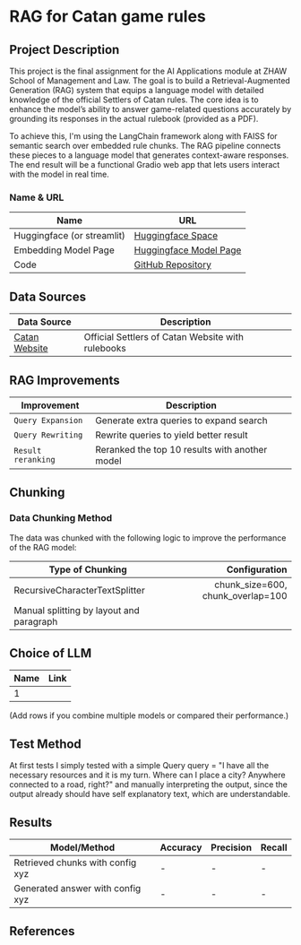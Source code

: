 # RAG for Catan game rules

## Project Description

This project is the final assignment for the AI Applications module at ZHAW School of Management and Law. The goal is to build a Retrieval-Augmented Generation (RAG) system that equips a language model with detailed knowledge of the official Settlers of Catan rules. The core idea is to enhance the model’s ability to answer game-related questions accurately by grounding its responses in the actual rulebook (provided as a PDF).

To achieve this, I'm using the LangChain framework along with FAISS for semantic search over embedded rule chunks. The RAG pipeline connects these pieces to a language model that generates context-aware responses. The end result will be a functional Gradio web app that lets users interact with the model in real time.

### Name & URL

| Name          | URL |
|---------------|-----|
| Huggingface (or streamlit)   | [Huggingface Space]() |
| Embedding Model Page    | [Huggingface Model Page](https://huggingface.co/sentence-transformers/all-MiniLM-L6-v2) |
| Code          | [GitHub Repository](https://github.com/Crebos/rag-catan) |

## Data Sources

| Data Source | Description |
|-------------|-------------|
| [Catan Website](https://www.catan.com/understand-catan/game-rules/) | Official Settlers of Catan Website with rulebooks  |

## RAG Improvements

| Improvement                     | Description |
|-----------------------------------|-------------|
| `Query Expansion`          | Generate extra queries to expand search |
| `Query Rewriting`              | Rewrite queries to yield better result |
| `Result reranking` | Reranked the top 10 results with another model |

## Chunking

### Data Chunking Method

The data was chunked with the following logic to improve the performance of the RAG model:

| Type of Chunking  | Configuration |
|------------|---------------:|
| RecursiveCharacterTextSplitter      | chunk_size=600, chunk_overlap=100         |
| Manual splitting by layout and paragraph |            |

## Choice of LLM

| Name | Link |
|-------|---------------|
| 1     |     |

(Add rows if you combine multiple models or compared their performance.)

## Test Method

At first tests I simply tested with a simple Query
query = "I have all the necessary resources and it is my turn. Where can I place a city? Anywhere connected to a road, right?"
and manually interpreting the output, since the output already should have self explanatory text, which are understandable. 

## Results

| Model/Method                                                         | Accuracy | Precision | Recall |
|----------------------------------------------------------------------|----------|-----------|--------|
|Retrieved chunks with config xyz |  -    | -         | -      |
| Generated answer with config xyz  | -      | -         | -      |

## References

